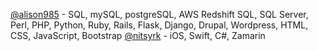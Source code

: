 
[@alison985](https://www.github.com/alison985) - SQL, mySQL, postgreSQL, AWS Redshift SQL, SQL Server, Perl, PHP, Python, Ruby, Rails, Flask, Django, Drupal, Wordpress, HTML, CSS, JavaScript, Bootstrap 
[@nitsyrk](https://www.github.com/nitsyrk) - iOS, Swift, C#, Zamarin
